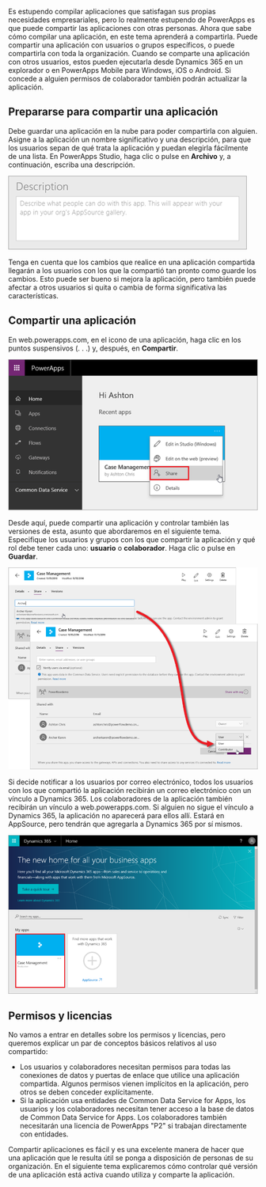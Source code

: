 Es estupendo compilar aplicaciones que satisfagan sus propias necesidades empresariales, pero lo realmente estupendo de PowerApps es que puede compartir las aplicaciones con otras personas. Ahora que sabe cómo compilar una aplicación, en este tema aprenderá a compartirla. Puede compartir una aplicación con usuarios o grupos específicos, o puede compartirla con toda la organización. Cuando se comparte una aplicación con otros usuarios, estos pueden ejecutarla desde Dynamics 365 en un explorador o en PowerApps Mobile para Windows, iOS o Android. Si concede a alguien permisos de colaborador también podrán actualizar la aplicación.

## <a name="prepare-to-share-an-app"></a>Prepararse para compartir una aplicación
Debe guardar una aplicación en la nube para poder compartirla con alguien. Asigne a la aplicación un nombre significativo y una descripción, para que los usuarios sepan de qué trata la aplicación y puedan elegirla fácilmente de una lista. En PowerApps Studio, haga clic o pulse en **Archivo** y, a continuación, escriba una descripción.

![Descripción de la aplicación](./media/learning-manage-share-apps/app-description.png)

Tenga en cuenta que los cambios que realice en una aplicación compartida llegarán a los usuarios con los que la compartió tan pronto como guarde los cambios. Esto puede ser bueno si mejora la aplicación, pero también puede afectar a otros usuarios si quita o cambia de forma significativa las características.

## <a name="share-an-app"></a>Compartir una aplicación
En web.powerapps.com, en el icono de una aplicación, haga clic en los puntos suspensivos (. . .) y, después, en **Compartir**.

![Compartir una aplicación desde web.powerapps.com](./media/learning-manage-share-apps/share-app.png)

Desde aquí, puede compartir una aplicación y controlar también las versiones de esta, asunto que abordaremos en el siguiente tema. Especifique los usuarios y grupos con los que compartir la aplicación y qué rol debe tener cada uno: **usuario** o **colaborador**. Haga clic o pulse en **Guardar**.

![Seleccionar usuarios y grupos](./media/learning-manage-share-apps/select-users.png)

Si decide notificar a los usuarios por correo electrónico, todos los usuarios con los que compartió la aplicación recibirán un correo electrónico con un vínculo a Dynamics 365. Los colaboradores de la aplicación también recibirán un vínculo a web.powerapps.com.  Si alguien no sigue el vínculo a Dynamics 365, la aplicación no aparecerá para ellos allí. Estará en AppSource, pero tendrán que agregarla a Dynamics 365 por sí mismos.

![Aplicación en Dynamics 365](./media/learning-manage-share-apps/dynamics-365.png)

## <a name="permissions-and-licensing"></a>Permisos y licencias
No vamos a entrar en detalles sobre los permisos y licencias, pero queremos explicar un par de conceptos básicos relativos al uso compartido:

* Los usuarios y colaboradores necesitan permisos para todas las conexiones de datos y puertas de enlace que utilice una aplicación compartida. Algunos permisos vienen implícitos en la aplicación, pero otros se deben conceder explícitamente.
* Si la aplicación usa entidades de Common Data Service for Apps, los usuarios y los colaboradores necesitan tener acceso a la base de datos de Common Data Service for Apps. Los colaboradores también necesitarán una licencia de PowerApps "P2" si trabajan directamente con entidades.

Compartir aplicaciones es fácil y es una excelente manera de hacer que una aplicación que le resulta útil se ponga a disposición de personas de su organización. En el siguiente tema explicaremos cómo controlar qué versión de una aplicación está activa cuando utiliza y comparte la aplicación.

